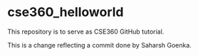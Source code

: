 # cse360_helloworld
This repository is to serve as CSE360 GitHub tutorial.

This is a change reflecting a commit done by Saharsh Goenka.
